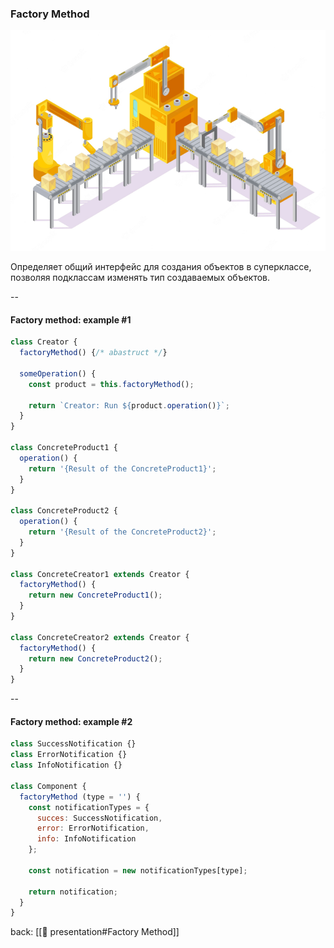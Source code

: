 ### Factory Method <!-- element style="display:none" -->

![[factory-method.png | 400]](../imgs/factory-method.png)

Определяет общий интерфейс для создания объектов в суперклассе, позволяя подклассам изменять тип создаваемых объектов.

--

#### Factory method: example #1

```js
class Creator {
  factoryMethod() {/* abastruct */}

  someOperation() {
    const product = this.factoryMethod();

    return `Creator: Run ${product.operation()}`;
  }
}

class ConcreteProduct1 {
  operation() {
    return '{Result of the ConcreteProduct1}';
  }
}

class ConcreteProduct2 {
  operation() {
    return '{Result of the ConcreteProduct2}';
  }
}

class ConcreteCreator1 extends Creator {
  factoryMethod() {
    return new ConcreteProduct1();
  }
}

class ConcreteCreator2 extends Creator {
  factoryMethod() {
    return new ConcreteProduct2();
  }
}
```
--

#### Factory method: example #2

```js [|7-11|13]
class SuccessNotification {}
class ErrorNotification {}
class InfoNotification {}

class Component {
  factoryMethod (type = '') {
    const notificationTypes = {
      succes: SuccessNotification,
      error: ErrorNotification,
      info: InfoNotification
    };

    const notification = new notificationTypes[type];

    return notification;
  }
}
```

back: [[📖 presentation#Factory Method]] <!-- element style="display:none" -->